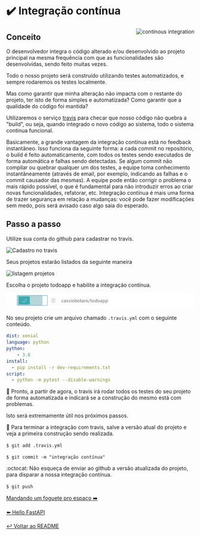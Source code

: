 # :heavy_check_mark: Integração contínua

<p align="center">
  <img style="float: right;" src="/imgs/ci.jpg" alt="continous integration"/>
</p>

## Conceito

O desenvolvedor integra o código alterado e/ou desenvolvido ao projeto principal na mesma frequência com que as funcionalidades são desenvolvidas, sendo feito muitas vezes.

Todo o nosso projeto será construído utilizando testes automatizados, e sempre rodaremos os testes localmente.

Mas como garantir que minha alteração não impacta com o restante do projeto, ter isto de forma simples e automatizada?
Como garantir que a qualidade do código foi mantida?

Utilizaremos o serviço [travis](https://travis-ci.org/) para checar que nosso código não quebra a "build", ou seja, quando integrado o novo código ao sistema, todo o sistema continua funcional.

Basicamente, a grande vantagem da integração contínua está no feedback instantâneo. Isso funciona da seguinte forma: a cada commit no repositório, o build é feito automaticamente, com todos os testes sendo executados de forma automática e falhas sendo detectadas. Se algum commit não compilar ou quebrar qualquer um dos testes, a equipe toma conhecimento instantâneamente (através de email, por exemplo, indicando as falhas e o commit causador das mesmas). A equipe pode então corrigir o problema o mais rápido possível, o que é fundamental para não introduzir erros ao criar novas funcionalidades, refatorar, etc. Integração contínua é mais uma forma de trazer segurança em relação a mudanças: você pode fazer modificações sem medo, pois será avisado caso algo saia do esperado.

## Passo a passo

Utilize sua conta do github para cadastrar no travis.

![Cadastro no travis](imgs/cadastro_travis.png "Cadastro no travis")

Seus projetos estarão listados da seguinte maneira

![listagem projetos](imgs/projetos_travis.png "projetos travis")

Escolha o projeto todoapp e habilite a integração contínua.

![habilita projeto](imgs/habilitar_travis.png "habilitar travis")

No seu projeto crie um arquivo chamado `.travis.yml` com o seguinte conteúdo.

```yaml
dist: xenial
language: python
python:
    - 3.8
install:
  - pip install -r dev-requirements.txt
script:
  - python -m pytest --disable-warnings
```

:tada: Pronto, a partir de agora, o travis irá rodar todos os testes do seu projeto de forma automatizada e indicará se a construção do mesmo está com problemas.

Isto será extremamente útil nos próximos passos.

:floppy_disk: Para terminar a integração com travis, salve a versão atual do projeto e veja a primeira construção sendo realizada.

`$ git add .travis.yml`

`$ git commit -m "integração contínua"`

:octocat: Não esqueça de enviar ao github a versão atualizada do projeto, para disparar a nossa integração contínua.

`$ git push`

[Mandando um foguete pro espaço :arrow_right:](deploy.md)

[:arrow_left: Hello FastAPI](hello_fastapi.md)

[:leftwards_arrow_with_hook: Voltar ao README ](README.md)
